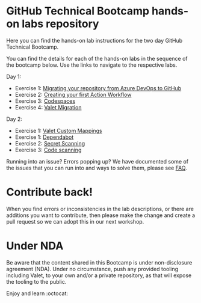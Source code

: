 # GitHub Technical Bootcamp hands-on labs repository

Here you can find the hands-on lab instructions for the two day GitHub Technical Bootcamp.

You can find the details for each of the hands-on labs in the sequence of the bootcamp below. Use the links to navigate to the respective labs. 

Day 1:
- Exercise 1: [Migrating your repository from Azure DevOps to GitHub](/day-1/1.1-settinguprepository.md)
- Exercise 2: [Creating your first Action Workflow](/day-1/1.2-myfirstaction.md)
- Exercise 3: [Codespaces](/day-1/1.3-codespaces.md)
- Exercise 4: [Valet Migration](/day-1/1.4-valet-migrate.md)

Day 2:
- Exercise 1: [Valet Custom Mappings](/day-2/2.1-custom-mappings.md)
- Exercise 1: [Dependabot](/day-2/2.2-dependabot.md)
- Exercise 2: [Secret Scanning](/day-2/2.3-secretscanning.md)
- Exercise 3: [Code scanning](/day-2/2.4-codescanning.md)


Running into an issue? Errors popping up? We have documented some of the issues that you can run into and ways to solve them, please see [FAQ](faq.md).

# Contribute back! 
When you find errors or inconsistencies in the lab descriptions, or there are additions you want to contribute, then please make the change and create a pull request so we can adopt this in our next workshop. 

# Under NDA
Be aware that the content shared in this Bootcamp is under non-disclosure agreement (NDA). Under no circumstance, push any provided tooling including Valet, to your own and/or a private repository, as that will expose the tooling to the public. 

Enjoy and learn :octocat:
